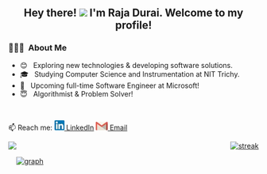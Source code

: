 <h2 align="center">
  Hey there!
  <img src="https://media.giphy.com/media/hvRJCLFzcasrR4ia7z/giphy.gif" width="28">
  I'm Raja Durai. Welcome to my profile!
</h2>
<h3> 👨🏻‍💻 &nbsp;About Me </h3>

<!-- <a href="https://github.com/Raja58">
  <img height="180em" align = "right" src="https://github-readme-stats.vercel.app/api/top-langs/?username=Raja58&theme=dark&layout=compact" />
</a> -->

- 😊 &nbsp; Exploring new technologies & developing software solutions.
- 🎓 &nbsp; Studying Computer Science and Instrumentation at NIT Trichy.
- 💼 &nbsp; Upcoming full-time Software Engineer at Microsoft!
- 😇 &nbsp; Algorithmist & Problem Solver!
<!-- ![Raja's github stats](https://github-readme-stats.vercel.app/api?username=Raja58&show_icons=true&theme=dark) -->
<br/>

📫 Reach me:
 [![Linkedin](https://github.com/Raja58/ProShop-eCommerce/blob/main/in.jpg) LinkedIn](https://www.linkedin.com/in/raja58)  [![Email](https://github.com/Raja58/ProShop-eCommerce/blob/main/mail.jpg) Email](mailto:rajadurainit@gmail.com)

<a href="https://github.com/Raja58">
  <img height="180em" align = "left" src="https://github-readme-stats.vercel.app/api/top-langs/?username=Raja58&theme=dark&layout=compact" />
</a>
<p align="right">
  <a href="https://github.com/Raja58">
    <img height="170em" title="get streak" alt="streak" src="https://github-readme-streak-stats.herokuapp.com/?user=Raja58&theme=monokai-metallian&hide_border=true"/>
  </a>
</p>

<a href="https://github.com/Raja58"><img alt="graph" src="https://denvercoder1-activity-graph.herokuapp.com/graph/?username=Raja58&bg_color=1F222E&color=F8D866&line=F85D7F&point=FFFFFF&hide_border=true" /></a>
